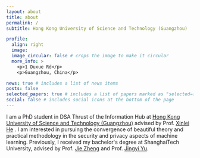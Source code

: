 ```yaml
---
layout: about
title: about
permalink: /
subtitle: Hong Kong University of Science and Technology (Guangzhou)

profile:
  align: right
  image: 
  image_circular: false # crops the image to make it circular
  more_info: >
    <p>1 Duxue Rd</p>
    <p>Guangzhou, China</p>

news: true # includes a list of news items
posts: false
selected_papers: true # includes a list of papers marked as "selected={true}"
social: false # includes social icons at the bottom of the page
---
```


I am a PhD student in DSA Thrust of the Information Hub at [Hong Kong University of Science and Technology (Guangzhou)](https://www.hkust-gz.edu.cn/) advised by Prof. [Xinlei He](https://xinleihe.github.io/) . I am interested in pursuing the convergence of beautiful theory and practical methodology in the security and privacy aspects of machine learning. Previously, I received my bachelor's degree at ShanghaiTech University, advised by Prof. [Jie Zheng](https://faculty.sist.shanghaitech.edu.cn/zhengjie/index.htm) and Prof. [Jingyi Yu](http://www.yu-jingyi.com/).

